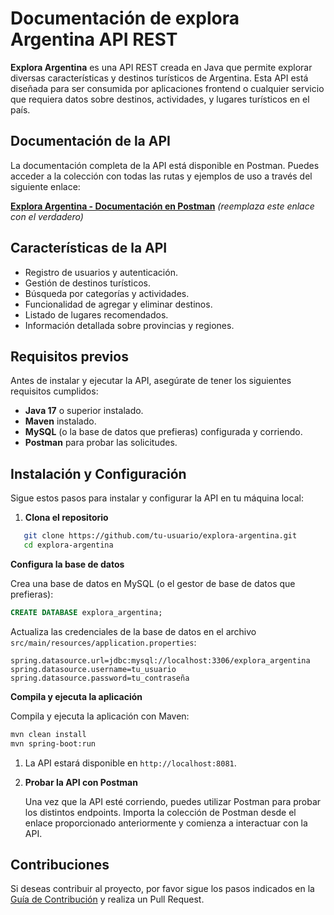# Documentación de explora Argentina API REST


**Explora Argentina** es una API REST creada en Java que permite explorar diversas características y destinos turísticos de Argentina. Esta API está diseñada para ser consumida por aplicaciones frontend o cualquier servicio que requiera datos sobre destinos, actividades, y lugares turísticos en el país.

## Documentación de la API

La documentación completa de la API está disponible en Postman. Puedes acceder a la colección con todas las rutas y ejemplos de uso a través del siguiente enlace:

[**Explora Argentina - Documentación en Postman**](#) _(reemplaza este enlace con el verdadero)_

## Características de la API

- Registro de usuarios y autenticación.
- Gestión de destinos turísticos.
- Búsqueda por categorías y actividades.
- Funcionalidad de agregar y eliminar destinos.
- Listado de lugares recomendados.
- Información detallada sobre provincias y regiones.

## Requisitos previos

Antes de instalar y ejecutar la API, asegúrate de tener los siguientes requisitos cumplidos:

- **Java 17** o superior instalado.
- **Maven** instalado.
- **MySQL** (o la base de datos que prefieras) configurada y corriendo.
- **Postman** para probar las solicitudes.

## Instalación y Configuración

Sigue estos pasos para instalar y configurar la API en tu máquina local:

1. **Clona el repositorio**
   
``` bash
   git clone https://github.com/tu-usuario/explora-argentina.git
   cd explora-argentina
```
   
   **Configura la base de datos**

Crea una base de datos en MySQL (o el gestor de base de datos que prefieras):
```sql
CREATE DATABASE explora_argentina;
```
Actualiza las credenciales de la base de datos en el archivo `src/main/resources/application.properties`:
``` 
spring.datasource.url=jdbc:mysql://localhost:3306/explora_argentina
spring.datasource.username=tu_usuario
spring.datasource.password=tu_contraseña
```


 **Compila y ejecuta la aplicación**

Compila y ejecuta la aplicación con Maven:
```bash
mvn clean install
mvn spring-boot:run
```
1.  La API estará disponible en `http://localhost:8081`.
    
2.  **Probar la API con Postman**
    
    Una vez que la API esté corriendo, puedes utilizar Postman para probar los distintos endpoints. Importa la colección de Postman desde el enlace proporcionado anteriormente y comienza a interactuar con la API.
    

## Contribuciones

Si deseas contribuir al proyecto, por favor sigue los pasos indicados en la [Guía de Contribución](CONTRIBUTING.md) y realiza un Pull Request.  


